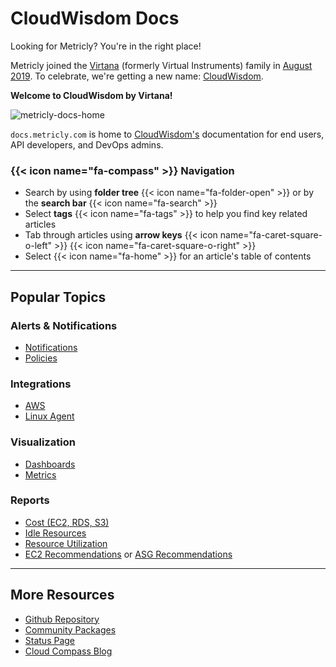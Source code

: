 # CloudWisdom Docs

Looking for Metricly? You're in the right place!

Metricly joined the [Virtana](https://www.virtana.com/) (formerly Virtual Instruments) family in [August 2019](https://www.virtualinstruments.com/virtualwisdom/virtual-instruments-metricly/). To celebrate, we're getting a new name: [CloudWisdom](https://www.metricly.com/metricly-cloudwisdom/).

**Welcome to CloudWisdom by Virtana!**

![metricly-docs-home](/images/_index/metricly-docs-home.png)

`docs.metricly.com` is home to [CloudWisdom's](https://www.metricly.com) documentation for end users, API developers, and DevOps admins.

### {{< icon name="fa-compass" >}} Navigation

- Search by using **folder tree** {{< icon name="fa-folder-open" >}} or by the **search bar** {{< icon name="fa-search" >}}
- Select **tags** {{< icon name="fa-tags" >}} to help you find key related articles
- Tab through articles using **arrow keys** {{< icon name="fa-caret-square-o-left" >}} {{< icon name="fa-caret-square-o-right" >}}
- Select {{< icon name="fa-home" >}} for an article's table of contents

---
## Popular Topics

### <i class='icon-alert'></i> Alerts & Notifications

- [Notifications](/capacity-monitoring/notifications/)
- [Policies](/capacity-monitoring/policies/)

### <i class='icon-integration'></i> Integrations

- [AWS](/integrations/aws-integration/)
- [Linux Agent](/integrations/agents/linux-agent/)

### <i class='icon-visualization'></i> Visualization
- [Dashboards](/dashboards/)
- [Metrics](/capacity-monitoring/metrics/)

### <i class='icon-reports'></i> Reports
- [Cost (EC2, RDS, S3)](/right-sizing/reports-cost)
- [Idle Resources](/idle-resources)
- [Resource Utilization](/right-sizing/resource-utilization)
- [EC2 Recommendations](/right-sizing/ec2-recommendations) or [ASG Recommendations](/right-sizing/reports-asg-recommendations)

---

## More Resources

- [Github Repository](https://github.com/metricly/metricly-docs)
- [Community Packages](https://github.com/netuitive-community-packages)
- [Status Page](http://status.metricly.com/)
- [Cloud Compass Blog](https://www.metricly.com/blog)
